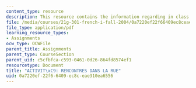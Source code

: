 ```yaml
---
content_type: resource
description: This resource contains the information regarding in class activities.
file: /media/courses/21g-301-french-i-fall-2004/0a7220ef22f66409ec8ceae310ea6556_MIT21G_301F04_ch_pre_ex1.pdf
file_type: application/pdf
learning_resource_types:
- Assignments
ocw_type: OCWFile
parent_title: Assignments
parent_type: CourseSection
parent_uid: c5cfbfca-c593-0461-0d26-864fd8574ef1
resourcetype: Document
title: "ACTIVIT\xC9: RENCONTRES DANS LA RUE"
uid: 0a7220ef-22f6-6409-ec8c-eae310ea6556
---
```

